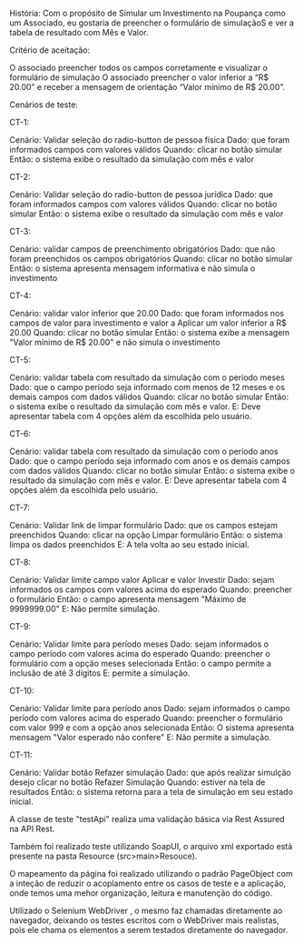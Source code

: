 


História:
Com o propósito de Simular um Investimento na Poupança
como um Associado,
eu gostaria de preencher o formulário de simulaçãoS
e ver a tabela de resultado com Mês e Valor.

Critério de aceitação:

O associado preencher todos os campos corretamente e visualizar o formulário de simulação
O associado preencher o valor inferior a “R$ 20.00” e receber a mensagem de orientação “Valor mínimo de R$ 20.00”.

Cenários de teste:

CT-1:	

Cenário: Validar seleção do radio-button de pessoa física
Dado: que foram informados campos com valores válidos
Quando: clicar no botão simular 
Então: o sistema exibe o resultado da simulação com mês e valor

CT-2:

Cenário: Validar seleção do radio-button de pessoa jurídica
Dado: que foram informados campos com valores válidos
Quando: clicar no botão simular
Então: o sistema exibe o resultado da simulação com mês e valor

CT-3:

Cenário: validar campos de preenchimento obrigatórios
Dado: que não foram preenchidos os campos obrigatórios
Quando: clicar no botão simular 
Então: o sistema apresenta mensagem informativa e não simula o investimento

CT-4:

Cenário: validar valor inferior que 20.00
Dado: que foram informados nos campos de valor para investimento e valor a Aplicar um valor inferior a R$ 20.00
Quando: clicar no botão simular
Então: o sistema exibe a mensagem "Valor mínimo de R$ 20.00" e não simula o investimento

CT-5:

Cenário: validar tabela com resultado da simulação com o período meses
Dado: que o campo período seja informado com menos de 12 meses e os demais campos com dados válidos
Quando: clicar no botão simular
Então: o sistema exibe o resultado da simulação com mês e valor.
E: Deve apresentar tabela com 4 opções além da escolhida pelo usuário.

CT-6:

Cenário: validar tabela com resultado da simulação com o período anos
Dado: que o campo período seja informado com anos e os demais campos com dados válidos
Quando: clicar no botão simular
Então: o sistema exibe o resultado da simulação com mês e valor.
E: Deve apresentar tabela com 4 opções além da escolhida pelo usuário.

CT-7:

Cenário: Validar link de limpar formulário
Dado: que os campos estejam preenchidos
Quando: clicar na opção Limpar formulário
Então: o sistema limpa os dados preenchidos
E: A tela volta ao seu estado inicial.

CT-8:

Cenário: Validar limite campo valor Aplicar e valor Investir
Dado: sejam informados os campos com valores acima do esperado
Quando: preencher o formulário
Então: o campo apresenta mensagem "Máximo de 9999999.00"
E: Não permite simulação.

CT-9:

Cenário: Validar limite para período meses
Dado: sejam informados o campo período com valores acima do esperado
Quando: preencher o formulário com a opção meses selecionada
Então: o campo permite a inclusão de até 3 dígitos
E: permite a simulação.

CT-10:

Cenário: Validar limite para período anos
Dado: sejam informados o campo período com valores acima do esperado
Quando: preencher o formulário com valor 999 e com a opção anos selecionada
Então: O sistema apresenta mensagem "Valor esperado não confere"
E: Não permite a simulação.
 
CT-11:

Cenário: Validar botão Refazer simulação
Dado: que após realizar simulção desejo clicar no botão Refazer Simulação
Quando: estiver na tela de resultados
Então: o sistema retorna para a tela de simulação em seu estado inicial.


A classe de teste "testApi" realiza uma validação básica via Rest Assured na API Rest.

Também foi realizado teste utilizando SoapUI, o arquivo xml exportado está presente na pasta Resource (src>main>Resouce).

O mapeamento da página foi realizado utilizando o padrão PageObject com a inteção de reduzir o acoplamento entre os casos de teste e a aplicação, onde temos uma mehor organização, leitura e manutenção do código.


Utilizado o Selenium WebDriver , o mesmo faz chamadas diretamente ao navegador, deixando os testes escritos com o WebDriver mais realistas, pois ele chama os elementos a serem testados diretamente do navegador.
